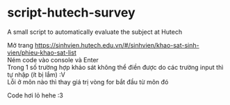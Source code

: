 # script-hutech-survey
A small script to automatically evaluate the subject at Hutech

Mở trang https://sinhvien.hutech.edu.vn/#/sinhvien/khao-sat-sinh-vien/phieu-khao-sat-list </br>
Ném code vào console và Enter </br>
Trong 1 số trường hợp khảo sát không thể điền được do các trường input thì tự nhập (ít bị lắm) :V </br>
Lỗi ở môn nào thì thay giá trị vòng for bắt đầu từ môn đó </br>

Code hơi lỏ hehe :3
